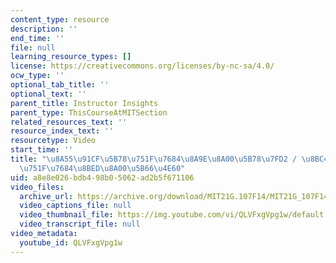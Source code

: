 ```yaml
---
content_type: resource
description: ''
end_time: ''
file: null
learning_resource_types: []
license: https://creativecommons.org/licenses/by-nc-sa/4.0/
ocw_type: ''
optional_tab_title: ''
optional_text: ''
parent_title: Instructor Insights
parent_type: ThisCourseAtMITSection
related_resources_text: ''
resource_index_text: ''
resourcetype: Video
start_time: ''
title: "\u8A55\u91CF\u5B78\u751F\u7684\u8A9E\u8A00\u5B78\u7FD2 / \u8BC4\u91CF\u5B66\
  \u751F\u7684\u8BED\u8A00\u5B66\u4E60"
uid: a8e8e026-bdb4-98b0-5062-ad2b5f671106
video_files:
  archive_url: https://archive.org/download/MIT21G.107F14/MIT21G_107F14_Assessment-zh-hans-cmn_300k.mp4
  video_captions_file: null
  video_thumbnail_file: https://img.youtube.com/vi/QLVFxgVpg1w/default.jpg
  video_transcript_file: null
video_metadata:
  youtube_id: QLVFxgVpg1w
---
```

